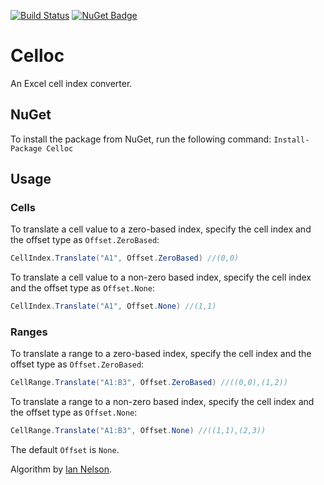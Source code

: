 [![Build Status](https://travis-ci.org/sduplooy/Celloc.svg?branch=master)](https://travis-ci.org/sduplooy/Celloc)
[![NuGet Badge](https://buildstats.info/nuget/Celloc)](https://www.nuget.org/packages/Celloc/)

# Celloc
An Excel cell index converter.

## NuGet
To install the package from NuGet, run the following command:
`Install-Package Celloc`

## Usage

### Cells
To translate a cell value to a zero-based index, specify the cell index and the offset type as `Offset.ZeroBased`:

```C#
CellIndex.Translate("A1", Offset.ZeroBased) //(0,0)
```

To translate a cell value to a non-zero based index, specify the cell index and the offset type as `Offset.None`: 

```C#
CellIndex.Translate("A1", Offset.None) //(1,1)
```

### Ranges
To translate a range to a zero-based index, specify the cell index and the offset type as `Offset.ZeroBased`:

```C#
CellRange.Translate("A1:B3", Offset.ZeroBased) //((0,0),(1,2))
```

To translate a range to a non-zero based index, specify the cell index and the offset type as `Offset.None`: 

```C#
CellRange.Translate("A1:B3", Offset.None) //((1,1),(2,3))
```

The default `Offset` is `None`.

Algorithm by [Ian Nelson](https://stackoverflow.com/a/667902/31770).
